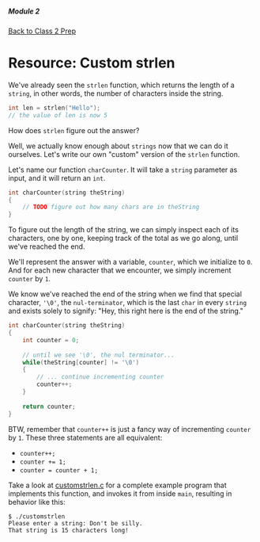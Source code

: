 ##### Module 2

[Back to Class 2 Prep](../../class2-prep)

# Resource: Custom strlen

We've already seen the `strlen` function, which returns the length of a `string`, in other words, the number of characters 
inside the string.

```c
int len = strlen("Hello");
// the value of len is now 5
```

How does `strlen` figure out the answer?

Well, we actually know enough about `strings` now that we can do it ourselves. Let's write our own "custom" version of the `strlen` function.

Let's name our function `charCounter`. It will take a `string` parameter as input, and it will return an `int`.

```c
int charCounter(string theString)
{
    // TODO figure out how many chars are in theString
}
```

To figure out the length of the string, we can simply inspect each of its characters, one by one, keeping track of the total as we go along, until we've reached the end. 

We'll represent the answer with a variable, `counter`, which we initialize to `0`. And for each new character that we encounter, we simply increment `counter` by `1`.

We know we've reached the end of the string when we find that special character, `'\0'`, the `nul-terminator`, which is the last `char` in every `string` and exists solely to signify: "Hey, this right here is the end of the string."


```c
int charCounter(string theString)
{
    int counter = 0;
    
    // until we see '\0', the nul terminator...
    while(theString[counter] != '\0')
    {
        // ... continue incrementing counter
        counter++;
    }
    
    return counter;
}
```

BTW, remember that `counter++` is just a fancy way of incrementing `counter` by `1`. These three statements are all equivalent:
* `counter++;`
* `counter += 1;`
* `counter = counter + 1;`

Take a look at [customstrlen.c](./customstrlen.c) for a complete example program that implements this function, and invokes it from inside `main`, resulting in behavior like this:

```
$ ./customstrlen
Please enter a string: Don't be silly.
That string is 15 characters long!
```
